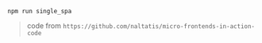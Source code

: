 
```shell
npm run single_spa
```

> code from `https://github.com/naltatis/micro-frontends-in-action-code`
